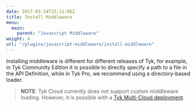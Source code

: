 ```yaml
---
date: 2017-03-24T15:11:05Z
title: Install Middleware
menu:
  main:
    parent: "Javascript Middleware"
weight: 4
url: "/plugins/javascript-middleware/install-middleware"
---
```


Installing middleware is different for different releases of Tyk, for example, in Tyk Community Edition it is possible to directly specify a path to a file in the API Definition, while in Tyk Pro, we recommend using a directory-based loader.

> **NOTE**: Tyk Cloud currently does not support custom middleware loading. However, it is possible with a [Tyk Multi-Cloud deployment](/docs/plugins/javascript-middleware/install-middleware/tyk-hybrid/).